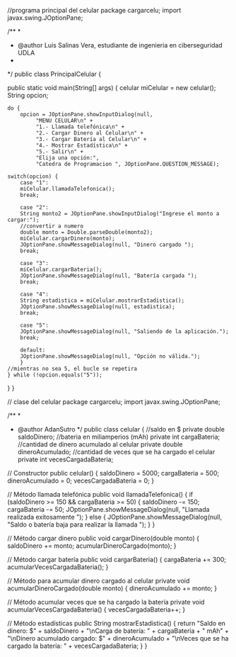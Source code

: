 //programa principal del celular
package cargarcelu;
import javax.swing.JOptionPane;

/**
 *
 * @author Luis Salinas Vera, estudiante de ingenieria en ciberseguridad UDLA
 * 
 */
public class PrincipalCelular {
    
  public static void main(String[] args) {
    celular miCelular = new celular();
    String opcion;

    do {
        opcion = JOptionPane.showInputDialog(null, 
             "MENU CELULAR\n" +
             "1.- Llamada telefónica\n" +
             "2.- Cargar Dinero al Celular\n" +
             "3.- Cargar Batería al Celular\n" +
             "4.- Mostrar Estadística\n" +
             "5.- Salir\n" +
             "Elija una opción:", 
             "Catedra de Programacion ", JOptionPane.QUESTION_MESSAGE);

    switch(opcion) {
        case "1":
        miCelular.llamadaTelefonica();
        break;
        
        case "2":
        String monto2 = JOptionPane.showInputDialog("Ingrese el monto a cargar:");
        //convertir a numero
        double monto = Double.parseDouble(monto2);
        miCelular.cargarDinero(monto);
        JOptionPane.showMessageDialog(null, "Dinero cargado "); 
        break;
                
        case "3":
        miCelular.cargarBateria();
        JOptionPane.showMessageDialog(null, "Batería cargada ");
        break;
        
        case "4":
        String estadistica = miCelular.mostrarEstadistica();
        JOptionPane.showMessageDialog(null, estadistica);
        break;
                
        case "5":
        JOptionPane.showMessageDialog(null, "Saliendo de la aplicación.");
        break;
        
        default:
        JOptionPane.showMessageDialog(null, "Opción no válida.");
        }
    //mientras no sea 5, el bucle se repetira
    } while (!opcion.equals("5"));
 }
}

// clase del celular
package cargarcelu;
import javax.swing.JOptionPane;

/**
 *
 * @author AdanSutro
 */
public class celular {
    //saldo en $
    private double saldoDinero;
    //bateria en miliamperios (mAh)
    private int cargaBateria;
    //cantidad de dinero acumulado al celular
    private double dineroAcumulado;
    //cantidad de veces que se ha cargado el celular
    private int vecesCargadaBateria;

// Constructor
public celular() {
   saldoDinero = 5000;
   cargaBateria = 500;
   dineroAcumulado = 0;
   vecesCargadaBateria = 0;
}

// Método llamada telefónica
public void llamadaTelefonica() {
    if (saldoDinero >= 150 && cargaBateria >= 50) {
        saldoDinero -= 150;
        cargaBateria -= 50;
        JOptionPane.showMessageDialog(null, "Llamada realizada exitosamente ");
    } else {
        JOptionPane.showMessageDialog(null, "Saldo o batería baja para realizar la llamada ");
        }
}

// Método cargar dinero
public void cargarDinero(double monto) {
    saldoDinero += monto;
    acumularDineroCargado(monto);
    }

// Método cargar batería 
public void cargarBateria() {
    cargaBateria += 300;
    acumularVecesCargadaBateria();
    }

 // Método para acumular dinero cargado al celular
private void acumularDineroCargado(double monto) {
    dineroAcumulado += monto;
    }

// Método acumular veces que se ha cargado la batería
private void acumularVecesCargadaBateria() {
    vecesCargadaBateria++;
    }

// Método estadísticas
public String mostrarEstadistica() {
    return "Saldo en dinero: $" + saldoDinero +
           "\nCarga de batería: " + cargaBateria + " mAh" +
           "\nDinero acumulado cargado: $" + dineroAcumulado +
           "\nVeces que se ha cargado la batería: " + vecesCargadaBateria;
    }
}
